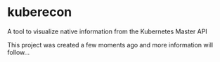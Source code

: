 # kuberecon
A tool to visualize native information from the Kubernetes Master API

This project was created a few moments ago and more information will follow...
